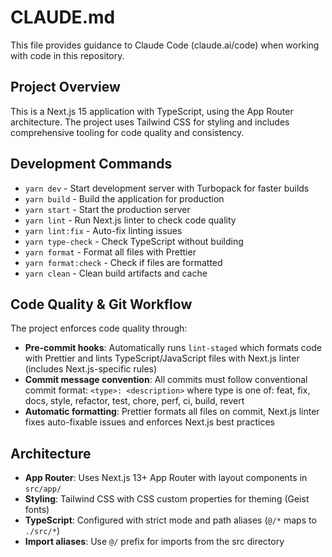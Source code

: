 # CLAUDE.md

This file provides guidance to Claude Code (claude.ai/code) when working with code in this repository.

## Project Overview

This is a Next.js 15 application with TypeScript, using the App Router architecture. The project uses Tailwind CSS for styling and includes comprehensive tooling for code quality and consistency.

## Development Commands

- `yarn dev` - Start development server with Turbopack for faster builds
- `yarn build` - Build the application for production
- `yarn start` - Start the production server
- `yarn lint` - Run Next.js linter to check code quality
- `yarn lint:fix` - Auto-fix linting issues
- `yarn type-check` - Check TypeScript without building
- `yarn format` - Format all files with Prettier
- `yarn format:check` - Check if files are formatted
- `yarn clean` - Clean build artifacts and cache

## Code Quality & Git Workflow

The project enforces code quality through:

- **Pre-commit hooks**: Automatically runs `lint-staged` which formats code with Prettier and lints TypeScript/JavaScript files with Next.js linter (includes Next.js-specific rules)
- **Commit message convention**: All commits must follow conventional commit format: `<type>: <description>` where type is one of: feat, fix, docs, style, refactor, test, chore, perf, ci, build, revert
- **Automatic formatting**: Prettier formats all files on commit, Next.js linter fixes auto-fixable issues and enforces Next.js best practices

## Architecture

- **App Router**: Uses Next.js 13+ App Router with layout components in `src/app/`
- **Styling**: Tailwind CSS with CSS custom properties for theming (Geist fonts)
- **TypeScript**: Configured with strict mode and path aliases (`@/*` maps to `./src/*`)
- **Import aliases**: Use `@/` prefix for imports from the src directory
